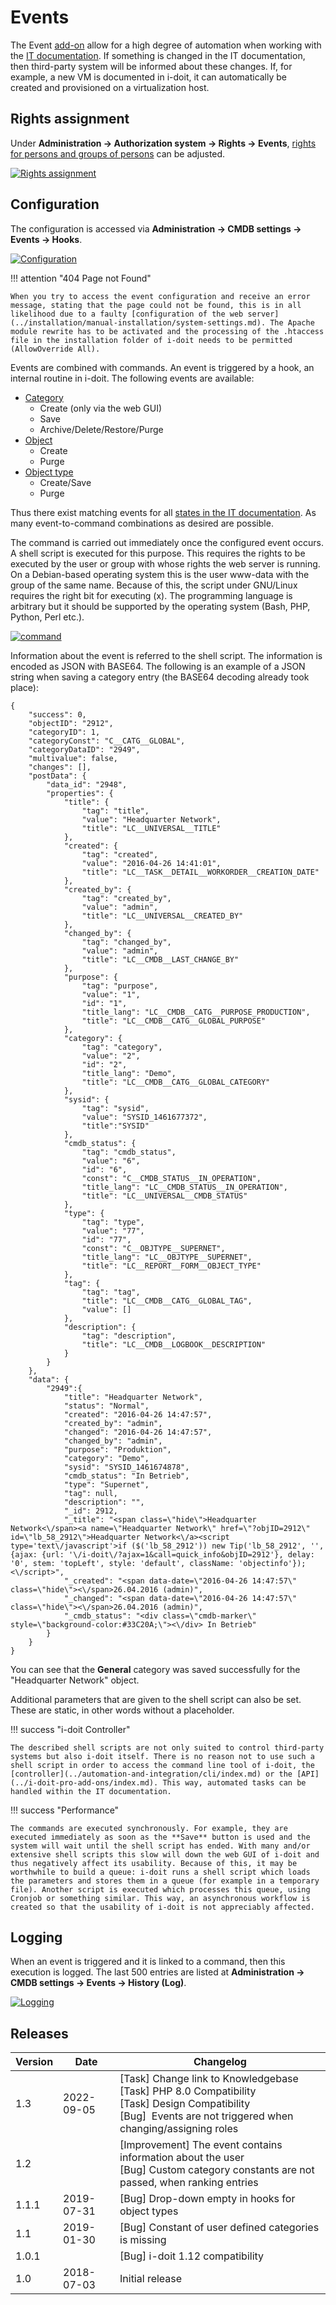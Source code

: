 # Events

The Event [add-on](./index.md) allow for a high degree of automation when working with the [IT documentation](../glossary.md). If something is changed in the IT documentation, then third-party system will be informed about these changes. If, for example, a new VM is documented in i-doit, it can automatically be created and provisioned on a virtualization host.

Rights assignment
-----------------

Under **Administration → Authorization system → Rights → Events**, [rights for persons and groups of persons](../efficient-documentation/rights-management/index.md) can be adjusted.

[![Rights assignment](../assets/images/en/i-doit-pro-add-ons/events/1-eve.png)](../assets/images/en/i-doit-pro-add-ons/events/1-eve.png)

Configuration
-------------

The configuration is accessed via **Administration → CMDB settings → Events → Hooks**.

[![Configuration](../assets/images/en/i-doit-pro-add-ons/events/2-eve.png)](../assets/images/en/i-doit-pro-add-ons/events/2-eve.png)

!!! attention "404 Page not Found"

    When you try to access the event configuration and receive an error message, stating that the page could not be found, this is in all likelihood due to a faulty [configuration of the web server](../installation/manual-installation/system-settings.md). The Apache module rewrite has to be activated and the processing of the .htaccess file in the installation folder of i-doit needs to be permitted (AllowOverride All).

Events are combined with commands. An event is triggered by a hook, an internal routine in i-doit. The following events are available:

*   [Category](../glossary.md)
    *   Create (only via the web GUI)
    *   Save
    *   Archive/Delete/Restore/Purge
*   [Object](../glossary.md)
    *   Create
    *   Purge
*   [Object type](../glossary.md)
    *   Create/Save
    *   Purge

Thus there exist matching events for all [states in the IT documentation](../basics/life-and-documentation-cycle.md). As many event-to-command combinations as desired are possible.

The command is carried out immediately once the configured event occurs. A shell script is executed for this purpose. This requires the rights to be executed by the user or group with whose rights the web server is running. On a Debian-based operating system this is the user www-data with the group of the same name. Because of this, the script under GNU/Linux requires the right bit for executing (x). The programming language is arbitrary but it should be supported by the operating system (Bash, PHP, Python, Perl etc.).

[![command](../assets/images/en/i-doit-pro-add-ons/events/3-eve.png)](../assets/images/en/i-doit-pro-add-ons/events/3-eve.png)

Information about the event is referred to the shell script. The information is encoded as JSON with BASE64. The following is an example of a JSON string when saving a category entry (the BASE64 decoding already took place):

    {
        "success": 0,
        "objectID": "2912",
        "categoryID": 1,
        "categoryConst": "C__CATG__GLOBAL",
        "categoryDataID": "2949",
        "multivalue": false,
        "changes": [],
        "postData": {
            "data_id": "2948",
            "properties": {
                "title": {
                    "tag": "title",
                    "value": "Headquarter Network",
                    "title": "LC__UNIVERSAL__TITLE"
                },
                "created": {
                    "tag": "created",
                    "value": "2016-04-26 14:41:01",
                    "title": "LC__TASK__DETAIL__WORKORDER__CREATION_DATE"
                },
                "created_by": {
                    "tag": "created_by",
                    "value": "admin",
                    "title": "LC__UNIVERSAL__CREATED_BY"
                },
                "changed_by": {
                    "tag": "changed_by",
                    "value": "admin",
                    "title": "LC__CMDB__LAST_CHANGE_BY"
                },
                "purpose": {
                    "tag": "purpose",
                    "value": "1",
                    "id": "1",
                    "title_lang": "LC__CMDB__CATG__PURPOSE_PRODUCTION",
                    "title": "LC__CMDB__CATG__GLOBAL_PURPOSE"
                },
                "category": {
                    "tag": "category",
                    "value": "2",
                    "id": "2",
                    "title_lang": "Demo",
                    "title": "LC__CMDB__CATG__GLOBAL_CATEGORY"
                },
                "sysid": {
                    "tag": "sysid",
                    "value": "SYSID_1461677372",
                    "title":"SYSID"
                },
                "cmdb_status": {
                    "tag": "cmdb_status",
                    "value": "6",
                    "id": "6",
                    "const": "C__CMDB_STATUS__IN_OPERATION",
                    "title_lang": "LC__CMDB_STATUS__IN_OPERATION",
                    "title": "LC__UNIVERSAL__CMDB_STATUS"
                },
                "type": {
                    "tag": "type",
                    "value": "77",
                    "id": "77",
                    "const": "C__OBJTYPE__SUPERNET",
                    "title_lang": "LC__OBJTYPE__SUPERNET",
                    "title": "LC__REPORT__FORM__OBJECT_TYPE"
                },
                "tag": {
                    "tag": "tag",
                    "title": "LC__CMDB__CATG__GLOBAL_TAG",
                    "value": []
                },
                "description": {
                    "tag": "description",
                    "title": "LC__CMDB__LOGBOOK__DESCRIPTION"
                }
            }
        },
        "data": {
            "2949":{
                "title": "Headquarter Network",
                "status": "Normal",
                "created": "2016-04-26 14:47:57",
                "created_by": "admin",
                "changed": "2016-04-26 14:47:57",
                "changed_by": "admin",
                "purpose": "Produktion",
                "category": "Demo",
                "sysid": "SYSID_1461674878",
                "cmdb_status": "In Betrieb",
                "type": "Supernet",
                "tag": null,
                "description": "",
                "_id": 2912,
                "_title": "<span class=\"hide\">Headquarter Network<\/span><a name=\"Headquarter Network\" href=\"?objID=2912\" id=\"lb_58_2912\">Headquarter Network<\/a><script type='text\/javascript'>if ($('lb_58_2912')) new Tip('lb_58_2912', '', {ajax: {url: '\/i-doit\/?ajax=1&call=quick_info&objID=2912'}, delay: '0', stem: 'topLeft', style: 'default', className: 'objectinfo'});<\/script>",
                "_created": "<span data-date=\"2016-04-26 14:47:57\" class=\"hide\"><\/span>26.04.2016 (admin)",
                "_changed": "<span data-date=\"2016-04-26 14:47:57\" class=\"hide\"><\/span>26.04.2016 (admin)",
                "_cmdb_status": "<div class=\"cmdb-marker\" style=\"background-color:#33C20A;\"><\/div> In Betrieb"
            }
        }
    }

You can see that the **General** category was saved successfully for the "Headquarter Network" object.

Additional parameters that are given to the shell script can also be set. These are static, in other words without a placeholder.

!!! success "i-doit Controller"

    The described shell scripts are not only suited to control third-party systems but also i-doit itself. There is no reason not to use such a shell script in order to access the command line tool of i-doit, the [controller](../automation-and-integration/cli/index.md) or the [API](../i-doit-pro-add-ons/index.md). This way, automated tasks can be handled within the IT documentation.

!!! success "Performance"

    The commands are executed synchronously. For example, they are executed immediately as soon as the **Save** button is used and the system will wait until the shell script has ended. With many and/or extensive shell scripts this slow will down the web GUI of i-doit and thus negatively affect its usability. Because of this, it may be worthwhile to build a queue: i-doit runs a shell script which loads the parameters and stores them in a queue (for example in a temporary file). Another script is executed which processes this queue, using Cronjob or something similar. This way, an asynchronous workflow is created so that the usability of i-doit is not appreciably affected.

Logging
-------

When an event is triggered and it is linked to a command, then this execution is logged. The last 500 entries are listed at **Administration → CMDB settings → Events → History (Log)**.

[![Logging](../assets/images/en/i-doit-pro-add-ons/events/4-eve.png)](../assets/images/en/i-doit-pro-add-ons/events/4-eve.png)

Releases
--------

| Version | Date | Changelog |
| --- | --- | --- |
| 1.3 | 2022-09-05 | [Task] Change link to Knowledgebase  <br>[Task] PHP 8.0 Compatibility  <br>[Task] Design Compatibility  <br>[Bug]  Events are not triggered when changing/assigning roles |
| 1.2 |     | [Improvement] The event contains information about the user  <br>[Bug] Custom category constants are not passed, when ranking entries |
| 1.1.1 | 2019-07-31 | [Bug] Drop-down empty in hooks for object types<br> |
| 1.1 | 2019-01-30 | [Bug] Constant of user defined categories is missing<br> |
| 1.0.1 |     | [Bug] i-doit 1.12 compatibility<br> |
| 1.0 | 2018-07-03 | Initial release |
